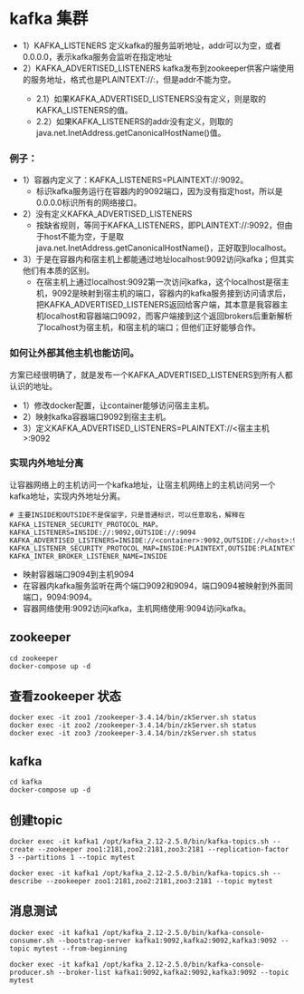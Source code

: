 # kafka 集群


- 1）KAFKA_LISTENERS 定义kafka的服务监听地址，addr可以为空，或者0.0.0.0，表示kafka服务会监听在指定地址
- 2）KAFKA_ADVERTISED_LISTENERS kafka发布到zookeeper供客户端使用的服务地址，格式也是PLAINTEXT://<addr>:<port>，但是addr不能为空。
  - 2.1）如果KAFKA_ADVERTISED_LISTENERS没有定义，则是取的KAFKA_LISTENERS的值。
  - 2.2）如果KAFKA_LISTENERS的addr没有定义，则取的java.net.InetAddress.getCanonicalHostName()值。

### 例子：
- 1）容器内定义了：KAFKA_LISTENERS=PLAINTEXT://:9092。
  - 标识kafka服务运行在容器内的9092端口，因为没有指定host，所以是0.0.0.0标识所有的网络接口。
- 2）没有定义KAFKA_ADVERTISED_LISTENERS
  - 按缺省规则，等同于KAFKA_LISTENERS，即PLAINTEXT://:9092，但由于host不能为空，于是取java.net.InetAddress.getCanonicalHostName()，正好取到localhost。
- 3）于是在容器内和宿主机上都能通过地址localhost:9092访问kafka；但其实他们有本质的区别。
  - 在宿主机上通过localhost:9092第一次访问kafka，这个localhost是宿主机，9092是映射到宿主机的端口，容器内的kafka服务接到访问请求后，把KAFKA_ADVERTISED_LISTENERS返回给客户端，其本意是我容器主机localhost和容器端口9092，而客户端接到这个返回brokers后重新解析了localhost为宿主机，和宿主机的端口；但他们正好能够合作。

### 如何让外部其他主机也能访问。

方案已经很明确了，就是发布一个KAFKA_ADVERTISED_LISTENERS到所有人都认识的地址。

- 1）修改docker配置，让container能够访问宿主主机。
- 2）映射kafka容器端口9092到宿主主机。
- 3）定义KAFKA_ADVERTISED_LISTENERS=PLAINTEXT://<宿主主机>:9092

### 实现内外地址分离

让容器网络上的主机访问一个kafka地址，让宿主机网络上的主机访问另一个kafka地址，实现内外地址分离。

```
# 主要INSIDE和OUTSIDE不是保留字，只是普通标识，可以任意取名，解释在KAFKA_LISTENER_SECURITY_PROTOCOL_MAP。
KAFKA_LISTENERS=INSIDE://:9092,OUTSIDE://:9094
KAFKA_ADVERTISED_LISTENERS=INSIDE://<container>:9092,OUTSIDE://<host>:9094
KAFKA_LISTENER_SECURITY_PROTOCOL_MAP=INSIDE:PLAINTEXT,OUTSIDE:PLAINTEXT
KAFKA_INTER_BROKER_LISTENER_NAME=INSIDE
```
- 映射容器端口9094到主机9094
- 在容器内kafka服务监听在两个端口9092和9094，端口9094被映射到外面同端口，9094:9094。
- 容器网络使用<container>:9092访问kafka，主机网络使用<host>:9094访问kafka。

## zookeeper
```
cd zookeeper
docker-compose up -d
```

## 查看zookeeper 状态
```
docker exec -it zoo1 /zookeeper-3.4.14/bin/zkServer.sh status
docker exec -it zoo2 /zookeeper-3.4.14/bin/zkServer.sh status
docker exec -it zoo3 /zookeeper-3.4.14/bin/zkServer.sh status
```

## kafka
```
cd kafka
docker-compose up -d
```

## 创建topic
```
docker exec -it kafka1 /opt/kafka_2.12-2.5.0/bin/kafka-topics.sh --create --zookeeper zoo1:2181,zoo2:2181,zoo3:2181 --replication-factor 3 --partitions 1 --topic mytest

docker exec -it kafka1 /opt/kafka_2.12-2.5.0/bin/kafka-topics.sh --describe --zookeeper zoo1:2181,zoo2:2181,zoo3:2181 --topic mytest
```

## 消息测试
```
docker exec -it kafka1 /opt/kafka_2.12-2.5.0/bin/kafka-console-consumer.sh --bootstrap-server kafka1:9092,kafka2:9092,kafka3:9092 --topic mytest --from-beginning

docker exec -it kafka1 /opt/kafka_2.12-2.5.0/bin/kafka-console-producer.sh --broker-list kafka1:9092,kafka2:9092,kafka3:9092 --topic mytest
```
